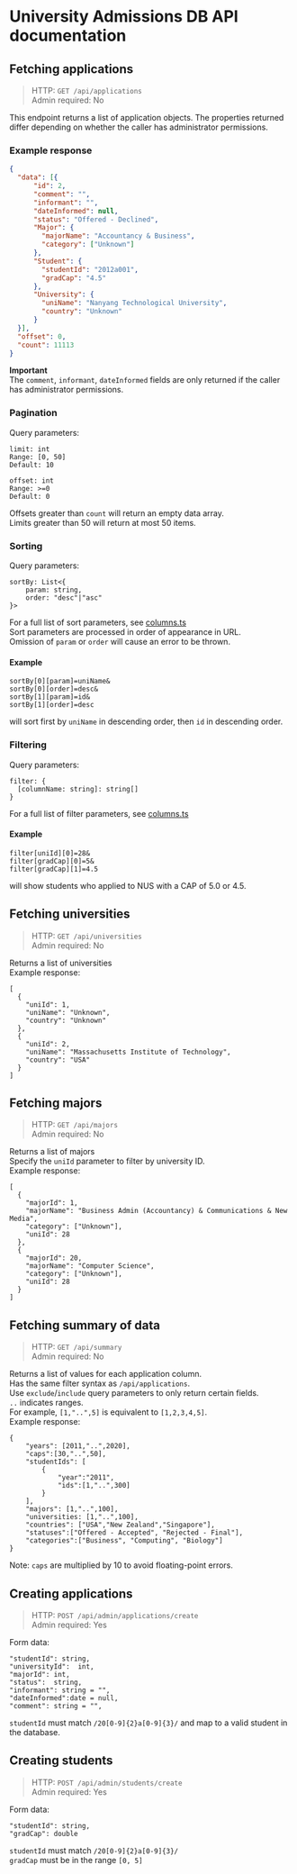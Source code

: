# University Admissions DB API documentation

## Fetching applications
> HTTP: `GET /api/applications`   
> Admin required: No  

This endpoint returns a list of application objects.
The properties returned differ depending on whether the caller has administrator permissions.

### Example response
```json
{
  "data": [{
      "id": 2,
      "comment": "",
      "informant": "",
      "dateInformed": null,
      "status": "Offered - Declined",
      "Major": {
        "majorName": "Accountancy & Business",
        "category": ["Unknown"]
      },
      "Student": {
        "studentId": "2012a001",
        "gradCap": "4.5"
      },
      "University": {
        "uniName": "Nanyang Technological University",
        "country": "Unknown"
      }
  }],
  "offset": 0,
  "count": 11113
}
```
**Important**  
The `comment`, `informant`, `dateInformed` fields are only returned if the caller has administrator permissions.

### Pagination
Query parameters:  
```
limit: int   
Range: [0, 50] 
Default: 10

offset: int
Range: >=0
Default: 0
```
Offsets greater than `count` will return an empty data array.  
Limits greater than 50 will return at most 50 items.

### Sorting
Query parameters:  
```
sortBy: List<{
    param: string,
    order: "desc"|"asc"
}>
```
For a full list of sort parameters, see [columns.ts](./src/utils/columns.ts)  
Sort parameters are processed in order of appearance in URL.  
Omission of `param` or `order` will cause an error to be thrown.  
#### Example
```
sortBy[0][param]=uniName&
sortBy[0][order]=desc&
sortBy[1][param]=id&
sortBy[1][order]=desc
```
will sort first by `uniName` in descending order, then `id` in descending order.

### Filtering
Query parameters:  
```
filter: {
  [columnName: string]: string[]
}
```
For a full list of filter parameters, see [columns.ts](./src/utils/columns.ts)  
#### Example
```
filter[uniId][0]=28&
filter[gradCap][0]=5&
filter[gradCap][1]=4.5
```
will show students who applied to NUS with a CAP of 5.0 or 4.5.

## Fetching universities
> HTTP: `GET /api/universities`   
> Admin required: No

Returns a list of universities  
Example response:
```
[
  {
    "uniId": 1,
    "uniName": "Unknown",
    "country": "Unknown"
  },
  {
    "uniId": 2,
    "uniName": "Massachusetts Institute of Technology",
    "country": "USA"
  }
]
```

## Fetching majors
> HTTP: `GET /api/majors`   
> Admin required: No

Returns a list of majors  
Specify the `uniId` parameter to filter by university ID.   
Example response:
```
[
  {
    "majorId": 1,
    "majorName": "Business Admin (Accountancy) & Communications & New Media",
    "category": ["Unknown"],
    "uniId": 28
  },
  {
    "majorId": 20,
    "majorName": "Computer Science",
    "category": ["Unknown"],
    "uniId": 28
  }
]
```

## Fetching summary of data
> HTTP: `GET /api/summary`   
> Admin required: No

Returns a list of values for each application column.  
Has the same filter syntax as `/api/applications`.  
Use `exclude`/`include` query parameters to only return certain fields.  
`..` indicates ranges.  
For example, `[1,"..",5]` is equivalent to `[1,2,3,4,5]`.  
Example response:
```
{
    "years": [2011,"..",2020],
    "caps":[30,"..",50],
    "studentIds": [
        {
            "year":"2011",
            "ids":[1,"..",300]
        }
    ],
    "majors": [1,"..",100],
    "universities: [1,"..",100],
    "countries": ["USA","New Zealand","Singapore"],
    "statuses":["Offered - Accepted", "Rejected - Final"],
    "categories":["Business", "Computing", "Biology"]
}
```
Note: `caps` are multiplied by 10 to avoid floating-point errors.


## Creating applications
> HTTP: `POST /api/admin/applications/create`   
> Admin required: Yes

Form data:
```
"studentId": string,
"universityId":  int,
"majorId": int,
"status":  string,
"informant": string = "",
"dateInformed":date = null,
"comment": string = "",
```
`studentId` must match `/20[0-9]{2}a[0-9]{3}/` and map to a valid student in the database.  

## Creating students
> HTTP: `POST /api/admin/students/create`   
> Admin required: Yes

Form data:
```
"studentId": string,
"gradCap": double
```
`studentId` must match `/20[0-9]{2}a[0-9]{3}/`  
`gradCap` must be in the range `[0, 5]`

